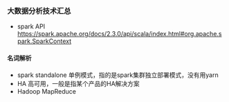 ### 大数据分析技术汇总

* spark API https://spark.apache.org/docs/2.3.0/api/scala/index.html#org.apache.spark.SparkContext

#### 名词解析
  * spark standalone 单例模式，指的是spark集群独立部署模式，没有用yarn
  * HA 高可用，一般是指某个产品的HA解决方案
  * Hadoop MapReduce 
